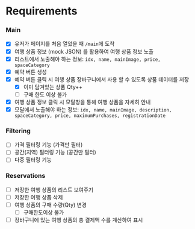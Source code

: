 # Requirements

### Main
- [x] 유저가 페이지를 처음 열었을 때 `/main`에 도착
- [x] 여행 상품 정보 (mock JSON) 를 활용하여 여행 상품 정보 노출
- [x] 리스트에서 노출해야 하는 정보: `idx, name, mainImage, price, spaceCategory`
- [x] 예약 버튼 생성 
- [x] 예약 버튼 클릭 시 여행 상품 장바구니에서 사용 할 수 있도록 상품 데이터를 저장
  - [x] 이미 담겨있는 상품 Qty++
  - [ ] 구매 한도 이상 불가
- [x] 여행 상품 정보 클릭 시 모달창을 통해 여행 상품을 자세히 안내
- [x] 모달에서 노출해야 하는 정보: `idx, name, mainImage, description, spaceCategory, price, maximumPurchases, registrationDate`

### Filtering
- [ ] 가격 필터링 기능 (가격만 필터)
- [ ] 공간(지역) 필터링 기능 (공간만 필터)
- [ ] 다중 필터링 기능

### Reservations
- [ ] 저장한 여행 상품의 리스트 보여주기
- [ ] 저장한 여행 상품 삭제
- [ ] 여행 상품의 구매 수량(Qty) 변경
  - [ ] 구매한도이상 불가
- [ ] 장바구니에 있는 여행 상품의 총 결제액 수를 계산하여 표시
